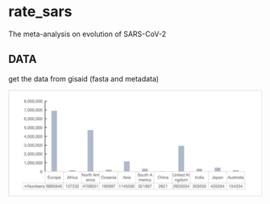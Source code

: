 # rate_sars
The meta-analysis on evolution of SARS-CoV-2


## DATA
get the data from gisaid (fasta and metadata)

![](fig/fig1.jpg)
